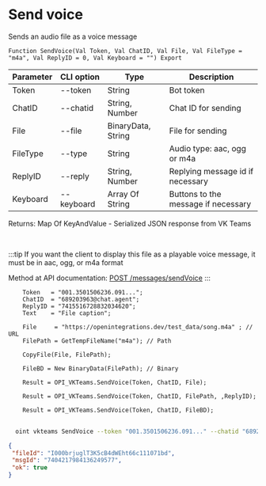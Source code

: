 ﻿---
sidebar_position: 3
---

# Send voice
 Sends an audio file as a voice message



`Function SendVoice(Val Token, Val ChatID, Val File, Val FileType = "m4a", Val ReplyID = 0, Val Keyboard = "") Export`

  | Parameter | CLI option | Type | Description |
  |-|-|-|-|
  | Token | --token | String | Bot token |
  | ChatID | --chatid | String, Number | Chat ID for sending |
  | File | --file | BinaryData, String | File for sending |
  | FileType | --type | String | Audio type: aac, ogg or m4a |
  | ReplyID | --reply | String, Number | Replying message id if necessary |
  | Keyboard | --keyboard | Array Of String | Buttons to the message if necessary |

  
  Returns:  Map Of KeyAndValue - Serialized JSON response from VK Teams

<br/>

:::tip
If you want the client to display this file as a playable voice message, it must be in aac, ogg, or m4a format

 Method at API documentation: [POST /messages/sendVoice](https://teams.vk.com/botapi/#/messages/post_messages_sendVoice)
:::
<br/>


```bsl title="Code example"
    Token   = "001.3501506236.091...";
    ChatID  = "689203963@chat.agent";
    ReplyID = "7415516728832034620";
    Text    = "File caption";

    File     = "https://openintegrations.dev/test_data/song.m4a" ; // URL
    FilePath = GetTempFileName("m4a"); // Path

    CopyFile(File, FilePath);

    FileBD = New BinaryData(FilePath); // Binary

    Result = OPI_VKTeams.SendVoice(Token, ChatID, File);

    Result = OPI_VKTeams.SendVoice(Token, ChatID, FilePath, ,ReplyID);

    Result = OPI_VKTeams.SendVoice(Token, ChatID, FileBD);
```



```sh title="CLI command example"
    
  oint vkteams SendVoice --token "001.3501506236.091..." --chatid "689203963@chat.agent" --file "https://openintegrations.dev/test_data/song.m4a  // URL" --type %type% --reply "7402287649739767956" --keyboard %keyboard%

```

```json title="Result"
{
 "fileId": "I000brjuglT3K5cB4dWEht66c111071bd",
 "msgId": "7404217984136249577",
 "ok": true
}
```
